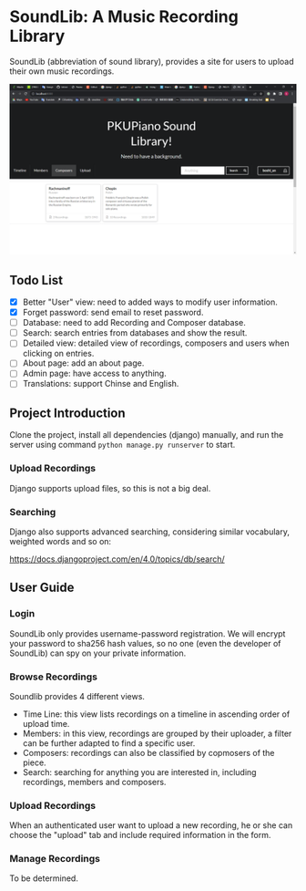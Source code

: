# SoundLib: A Music Recording Library

SoundLib (abbreviation of sound library), provides a site for users to upload their own music recordings.

![](Static\screenshot\1.png)

## Todo List

- [x] Better "User" view: need to added ways to modify user information.
- [x] Forget password: send email to reset password.
- [ ] Database: need to add Recording and Composer database.
- [ ] Search: search entries from databases and show the result.
- [ ] Detailed view: detailed view of recordings, composers and users when clicking on entries.
- [ ] About page: add an about page.
- [ ] Admin page: have access to anything.
- [ ] Translations: support Chinse and English.

## Project Introduction

Clone the project, install all dependencies (django) manually, and run the server using command `python manage.py runserver` to start.

### Upload Recordings

Django supports upload files, so this is not a big deal.

### Searching

Django also supports advanced searching, considering similar vocabulary, weighted words and so on:

https://docs.djangoproject.com/en/4.0/topics/db/search/

## User Guide

### Login

SoundLib only provides username-password registration. We will encrypt your password to sha256 hash values, so no one (even the developer of SoundLib) can spy on your private information.

### Browse Recordings

Soundlib provides 4 different views.

- Time Line: this view lists recordings on a timeline in ascending order of upload time.
- Members: in this view, recordings are grouped by their uploader, a filter can be further adapted to find a specific user.
- Composers: recordings can also be classified by copmosers of the piece.
- Search: searching for anything you are interested in, including recordings, members and composers.

### Upload Recordings

When an authenticated user want to upload a new recording, he or she can choose the "upload" tab and include required information in the form.

### Manage Recordings

To be determined.